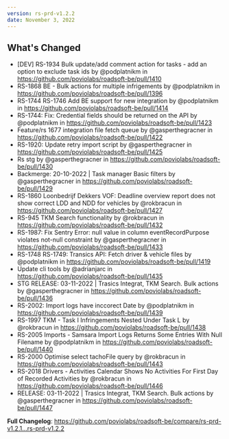 ```yaml
---
version: rs-prd-v1.2.2
date: November 3, 2022
---
```


## What's Changed
* [DEV] RS-1934 Bulk update/add comment action for tasks - add an option to exclude task ids by @podplatnikm in https://github.com/poviolabs/roadsoft-be/pull/1410
* RS-1868 BE - Bulk actions for multiple infrigements by @podplatnikm in https://github.com/poviolabs/roadsoft-be/pull/1396
* RS-1744 RS-1746 Add BE support for new integration by @podplatnikm in https://github.com/poviolabs/roadsoft-be/pull/1414
* RS-1744: Fix: Credential fields should be returned on the API by @podplatnikm in https://github.com/poviolabs/roadsoft-be/pull/1423
* Feature/rs 1677 integration file fetch queue by @gasperthegracner in https://github.com/poviolabs/roadsoft-be/pull/1422
* RS-1920: Update retry import script by @gasperthegracner in https://github.com/poviolabs/roadsoft-be/pull/1425
* Rs stg by @gasperthegracner in https://github.com/poviolabs/roadsoft-be/pull/1430
* Backmerge: 20-10-2022 | Task manager Basic filters by @gasperthegracner in https://github.com/poviolabs/roadsoft-be/pull/1429
* RS-1860 Loonbedrijf Dekkers VOF: Deadline overview report does not show correct LDD and NDD for vehicles by @rokbracun in https://github.com/poviolabs/roadsoft-be/pull/1427
* RS-945 TKM Search functionality by @rokbracun in https://github.com/poviolabs/roadsoft-be/pull/1432
* RS-1987: Fix Sentry Error: null value in column eventRecordPurpose violates not-null constraint by @gasperthegracner in https://github.com/poviolabs/roadsoft-be/pull/1433
* RS-1748 RS-1749: Transics API: Fetch driver & vehicle files by @podplatnikm in https://github.com/poviolabs/roadsoft-be/pull/1419
* Update cli tools by @adrianjarc in https://github.com/poviolabs/roadsoft-be/pull/1435
* STG RELEASE: 03-11-2022 | Trasics Integrat, TKM Search. Bulk actions by @gasperthegracner in https://github.com/poviolabs/roadsoft-be/pull/1436
* RS-2002: Import logs have inccorect Date by @podplatnikm in https://github.com/poviolabs/roadsoft-be/pull/1439
* RS-1997 TKM - Task I Infringements Nested Under Task L by @rokbracun in https://github.com/poviolabs/roadsoft-be/pull/1438
* RS-2005 Imports - Samsara Import Logs Returns Some Entries With Null Filename by @podplatnikm in https://github.com/poviolabs/roadsoft-be/pull/1440
* RS-2000 Optimise select tachoFile query by @rokbracun in https://github.com/poviolabs/roadsoft-be/pull/1443
* RS-2018 Drivers - Activities Calendar Shows No Activities For First Day of Recorded Activities by @rokbracun in https://github.com/poviolabs/roadsoft-be/pull/1446
* RELEASE: 03-11-2022 | Trasics Integrat, TKM Search. Bulk actions by @gasperthegracner in https://github.com/poviolabs/roadsoft-be/pull/1447


**Full Changelog**: https://github.com/poviolabs/roadsoft-be/compare/rs-prd-v1.2.1...rs-prd-v1.2.2